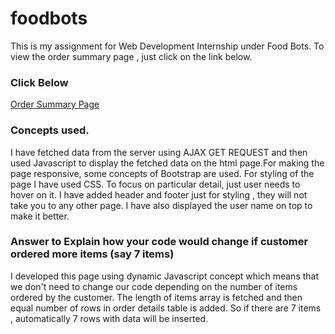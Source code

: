 # foodbots
This is my assignment for Web Development Internship under Food Bots. To view the order summary page , just click on the link below.

### Click Below
[Order Summary Page](https://jagrit29.github.io/Dynamic-Order-Summary-Page/)

### Concepts used.
I have fetched data from the server using AJAX GET REQUEST and then used Javascript to display the fetched data on the html page.For making the page responsive, some concepts of Bootstrap are used. For styling of the page I have used CSS. To focus on particular detail, just user needs to hover on it. I have added header and footer just for styling , they will not take you to any other page. I have also displayed the user name on top to make it better.

### Answer to Explain how your code would change if customer ordered more items (say 7 items)
I developed this page using dynamic Javascript concept which means that we don't need to change our code depending on the number of items ordered by the customer. The length of items array is fetched and then equal number of rows in order details table is added. So if there are 7 items , automatically 7 rows with data will be inserted.
